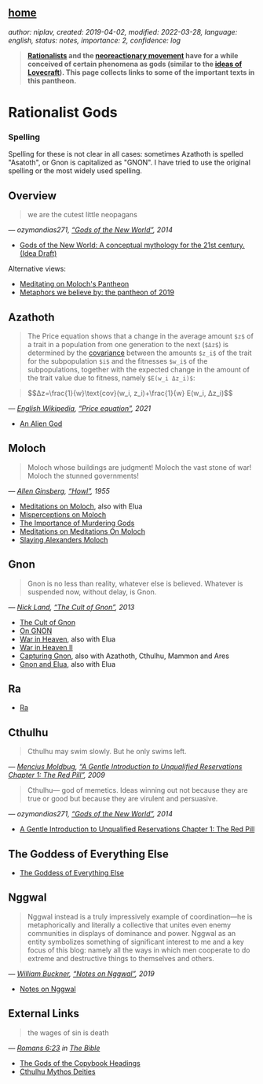 [home](./index.md)
------------------

*author: niplav, created: 2019-04-02, modified: 2022-03-28, language: english, status: notes, importance: 2, confidence: log*

> __[Rationalists](https://en.wikipedia.org/wiki/LessWrong) and the
> [neoreactionary movement](https://en.wikipedia.org/wiki/Dark_Enlightenment)
> have for a while conceived of certain phenomena as gods
> (similar to the [ideas of Lovecraft](https://en.wikipedia.org/wiki/Old_One_in_fiction)).
> This page collects links to some of the important texts in this pantheon.__

<!--TODO: the gods of straight lines-->
<!--TODO: Roko's basilisk-->
<!--TODO: maybe https://exploringegregores.wordpress.com/-->
<!--TODO: that post with the hierarchy of gods of tolerance and intolerance and balance on SSC-->

Rationalist Gods
================

### Spelling

Spelling for these is not clear in all cases: sometimes Azathoth is
spelled "Asatoth", or Gnon is capitalized as "GNON". I have tried to
use the original spelling or the most widely used spelling.

Overview
--------

> we are the cutest little neopagans

*— ozymandias271, [“Gods of the New World”](https://jack-rustier.tumblr.com/post/104365237995/gods-of-the-new-world-a-conceptual-mythology-for), 2014*

* [Gods of the New World: A conceptual mythology for the 21st century. (Idea Draft)](https://jack-rustier.tumblr.com/post/104365237995/gods-of-the-new-world-a-conceptual-mythology-for)

Alternative views:

* [Meditating on Moloch's Pantheon](https://old.reddit.com/r/LessWrongLounge/comments/2cjg1h/meditating_on_molochs_pantheon/)
* [Metaphors we believe by: the pantheon of 2019](https://aaronzlewis.com/blog/2019/07/25/metaphors-we-believe-by/)

Azathoth
--------

> The Price equation shows that a change in the average amount `$z$` of a trait in a population from one generation to the next (`$Δz$`) is determined by the [covariance](https://en.wikipedia.org/wiki/covariance) between the amounts `$z_i$` of the trait for the subpopulation `$i$` and the fitnesses `$w_i$` of the subpopulations, together with the expected change in the amount of the trait value due to fitness, namely `$E(w_i Δz_i)$`:

> <div>
>	$$Δz=\frac{1}{w}\text{cov}(w_i, z_i)+\frac{1}{w} E(w_i, Δz_i)$$
> </div>

*— [English Wikipedia](https://en.wikipedia.org/wiki/English_Wikipedia), [“Price equation”](https://en.wikipedia.org/wiki/Price_equation), 2021*

* [An Alien God](https://www.lesswrong.com/posts/pLRogvJLPPg6Mrvg4/an-alien-god)

Moloch
------

> Moloch whose buildings are judgment! Moloch the vast stone of war! Moloch the stunned governments!

*— [Allen Ginsberg](https://en.wikipedia.org/wiki/Allen_Ginsberg), [“Howl”](https://www.poetryfoundation.org/poems/49303/howl), 1955*

* [Meditations on Moloch](https://slatestarcodex.com/2014/07/30/meditations-on-moloch/), also with Elua
* [Misperceptions on Moloch](https://slatestarcodex.com/2014/08/01/misperceptions-on-moloch/)
* [The Importance of Murdering Gods](https://eldraeverse.com/2016/02/23/the-importance-of-murdering-gods/)
* [Meditations on Meditations On Moloch](http://lifeinafreemarket.tumblr.com/post/146195194023/meditations-on-meditations-on-moloch)
* [Slaying Alexanders Moloch](https://nintil.com/2015/12/24/slaying-alexanders-moloch/)

Gnon
----

> Gnon is no less than reality, whatever else is believed. Whatever is suspended now, without delay, is Gnon.

*— [Nick Land](https://en.wikipedia.org/wiki/Nick_Land), [“The Cult of Gnon”](https://www.xenosystems.net/the-cult-of-gnon/), 2013*

* [The Cult of Gnon](https://www.xenosystems.net/the-cult-of-gnon/)
* [On GNON](https://orthosphere.wordpress.com/2016/03/31/on-gnon/)
* [War in Heaven](http://www.xenosystems.net/war-in-heaven/), also with Elua
* [War in Heaven II](http://www.xenosystems.net/war-in-heaven-ii/)
* [Capturing Gnon](https://archive.fo/aN2L0), also with Azathoth, Cthulhu, Mammon and Ares
* [Gnon and Elua](http://freenortherner.com/2014/08/03/of-gnon/), also with Elua

Ra
--

* [Ra](https://srconstantin.wordpress.com/2016/10/20/ra/)

Cthulhu
-------

> Cthulhu may swim slowly. But he only swims left.

*— [Mencius Moldbug](https://en.wikipedia.org/wiki/Curtis_Yarvin), [“A Gentle Introduction to Unqualified Reservations Chapter 1: The Red Pill”](https://www.unqualified-reservations.org/2009/01/gentle-introduction-to-unqualified/), 2009*

> Cthulhu— god of memetics. Ideas winning out not because they are true or good but because they are virulent and persuasive.

*— ozymandias271, [“Gods of the New World”](https://jack-rustier.tumblr.com/post/104365237995/gods-of-the-new-world-a-conceptual-mythology-for), 2014*

* [A Gentle Introduction to Unqualified Reservations Chapter 1: The Red Pill](https://www.unqualified-reservations.org/2009/01/gentle-introduction-to-unqualified/)

The Goddess of Everything Else
-------------------------------

* [The Goddess of Everything Else](https://slatestarcodex.com/2015/08/17/the-goddess-of-everything-else-2/)

Nggwal
-------

> Nggwal instead is a truly impressively example of
coordination—he is metaphorically and literally a collective
that unites even enemy communities in displays of dominance and
power. Nggwal as an entity symbolizes something of significant
interest to me and a key focus of this blog: namely all the
ways in which men cooperate to do extreme and destructive things
to themselves and others.

*— [William Buckner](https://traditionsofconflict.com/), [“Notes on Nggwal”](https://traditionsofconflict.com/blog/2019/2/23/notes-on-nggwal), 2019*

* [Notes on Nggwal](https://traditionsofconflict.com/blog/2019/2/23/notes-on-nggwal)

External Links
---------------

> the wages of sin is death

*— [Romans 6:23](https://www.biblegateway.com/passage/?search=Romans+6&version=NIV) in [The Bible](https://en.wikipedia.org/wiki/Bible)*

* [The Gods of the Copybook Headings](http://www.kiplingsociety.co.uk/poems_copybook.htm)
* [Cthulhu Mythos Deities](https://en.wikipedia.org/wiki/Cthulhu_Mythos_deities)
